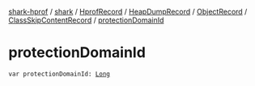 [shark-hprof](../../../../../index.md) / [shark](../../../../index.md) / [HprofRecord](../../../index.md) / [HeapDumpRecord](../../index.md) / [ObjectRecord](../index.md) / [ClassSkipContentRecord](index.md) / [protectionDomainId](./protection-domain-id.md)

# protectionDomainId

`var protectionDomainId: `[`Long`](https://kotlinlang.org/api/latest/jvm/stdlib/kotlin/-long/index.html)